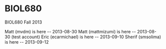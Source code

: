 BIOL680
=======

BIOL680 Fall 2013

Matt (mvdm) is here -- 2013-08-30
Matt (mattmizumi) is here -- 2013-08-30 (test account)
Eric (ecarmichael) is here -- 2013-09-10
Sherif (smsolima) is here -- 2013-09-12

